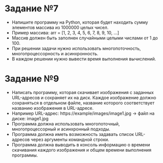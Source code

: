 # Задание №7
- Напишите программу на Python, которая будет находить сумму элементов массива из 1000000 целых чисел.
- Пример массива: arr = [1, 2, 3, 4, 5, 6, 7, 8, 9, 10, ...]
- Массив должен быть заполнен случайными целыми числами от 1 до 100.
- При решении задачи нужно использовать многопоточность, многопроцессорность и асинхронность.
- В каждом решении нужно вывести время выполнения вычислений.


# Задание №9
- Написать программу, которая скачивает изображения с заданных URL-адресов и сохраняет их на диск. Каждое изображение должно сохраняться в отдельном файле, название которого соответствует названию изображения в URL-адресе.
- Например URL-адрес: https://example/images/image1.jpg -> файл на диске: image1.jpg
- Программа должна использовать многопоточный, многопроцессорный и асинхронный подходы.
- Программа должна иметь возможность задавать список URL-адресов через аргументы командной строки.
- Программа должна выводить в консоль информацию о времени скачивания каждого изображения и общем времени выполнения программы.
